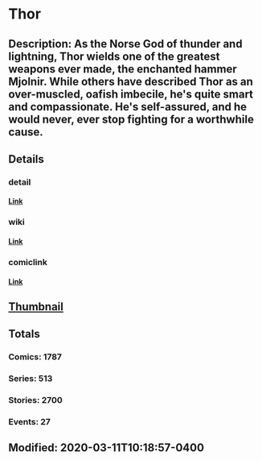 # Thor
## Description: As the Norse God of thunder and lightning, Thor wields one of the greatest weapons ever made, the enchanted hammer Mjolnir. While others have described Thor as an over-muscled, oafish imbecile, he's quite smart and compassionate.  He's self-assured, and he would never, ever stop fighting for a worthwhile cause.
## Details
### detail
#### [Link](http://marvel.com/comics/characters/1009664/thor?utm_campaign=apiRef&utm_source=225578a89fc76f3d20fbffda5d17a88d)
### wiki
#### [Link](http://marvel.com/universe/Thor_(Thor_Odinson)?utm_campaign=apiRef&utm_source=225578a89fc76f3d20fbffda5d17a88d)
### comiclink
#### [Link](http://marvel.com/comics/characters/1009664/thor?utm_campaign=apiRef&utm_source=225578a89fc76f3d20fbffda5d17a88d)
## [Thumbnail](http://i.annihil.us/u/prod/marvel/i/mg/d/d0/5269657a74350.jpg)
## Totals
### Comics: 1787
### Series: 513
### Stories: 2700
### Events: 27
## Modified: 2020-03-11T10:18:57-0400
